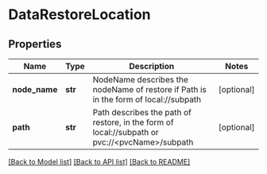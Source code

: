 # DataRestoreLocation

## Properties
Name | Type | Description | Notes
------------ | ------------- | ------------- | -------------
**node_name** | **str** | NodeName describes the nodeName of restore if Path is  in the form of local://subpath | [optional] 
**path** | **str** | Path describes the path of restore, in the form of  local://subpath or pvc://&lt;pvcName&gt;/subpath | [optional] 

[[Back to Model list]](../README.md#documentation-for-models) [[Back to API list]](../README.md#documentation-for-api-endpoints) [[Back to README]](../README.md)


